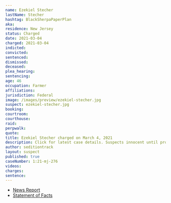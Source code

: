 ```yaml
---
name: Ezekiel Stecher
lastName: Stecher
hashtag: BlackSherpaPaperPlan
aka:
residence: New Jersey
status: Charged
date: 2021-03-04
charged: 2021-03-04
indicted:
convicted:
sentenced:
dismissed:
deceased:
plea_hearing:
sentencing:
age: 46
occupation: Farmer
affiliations:
jurisdiction: Federal
image: /images/preview/ezekiel-stecher.jpg
suspect: ezekiel-stecher.jpg
booking:
courtroom:
courthouse:
raid:
perpwalk:
quote:
title: Ezekiel Stecher charged on March 4, 2021
description: Click for latest case details. Suspects innocent until proven guilty.
author: seditiontrack
layout: suspect
published: true
caseNumber: 1:21-mj-276
videos:
charges:
sentence:
---
```


- [News Report](https://nj1015.com/south-jersey-farmer-charged-with-attacking-police-at-capitol-riot/)
- [Statement of Facts](https://www.justice.gov/usao-dc/case-multi-defendant/file/1393756/download)
